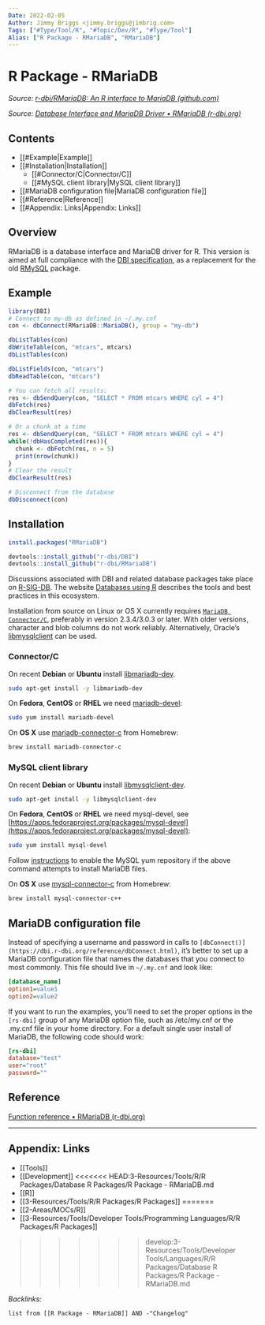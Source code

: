```yaml
---
Date: 2022-02-05
Author: Jimmy Briggs <jimmy.briggs@jimbrig.com>
Tags: ["#Type/Tool/R", "#Topic/Dev/R", "#Type/Tool"]
Alias: ["R Package - RMariaDB", "RMariaDB"]
---
```


# R Package - RMariaDB

*Source: [r-dbi/RMariaDB: An R interface to MariaDB (github.com)](https://github.com/r-dbi/RMariaDB)*

*Source: [Database Interface and MariaDB Driver • RMariaDB (r-dbi.org)](https://rmariadb.r-dbi.org/)*

## Contents

- [[#Example|Example]]
- [[#Installation|Installation]]
	- [[#Connector/C|Connector/C]]
	- [[#MySQL client library|MySQL client library]]
- [[#MariaDB configuration file|MariaDB configuration file]]
- [[#Reference|Reference]]
- [[#Appendix: Links|Appendix: Links]]


## Overview

RMariaDB is a database interface and MariaDB driver for R. This version is aimed at full compliance with the [DBI specification](https://cran.r-project.org/package=DBI/vignettes/spec.html), as a replacement for the old [RMySQL](https://cran.r-project.org/package=RMySQL) package.

## Example

```R
library(DBI)
# Connect to my-db as defined in ~/.my.cnf
con <- dbConnect(RMariaDB::MariaDB(), group = "my-db")

dbListTables(con)
dbWriteTable(con, "mtcars", mtcars)
dbListTables(con)

dbListFields(con, "mtcars")
dbReadTable(con, "mtcars")

# You can fetch all results:
res <- dbSendQuery(con, "SELECT * FROM mtcars WHERE cyl = 4")
dbFetch(res)
dbClearResult(res)

# Or a chunk at a time
res <- dbSendQuery(con, "SELECT * FROM mtcars WHERE cyl = 4")
while(!dbHasCompleted(res)){
  chunk <- dbFetch(res, n = 5)
  print(nrow(chunk))
}
# Clear the result
dbClearResult(res)

# Disconnect from the database
dbDisconnect(con)
```

## Installation

```R
install.packages("RMariaDB")

devtools::install_github("r-dbi/DBI")
devtools::install_github("r-dbi/RMariaDB")
```

Discussions associated with DBI and related database packages take place on [R-SIG-DB](https://stat.ethz.ch/mailman/listinfo/r-sig-db). The website [Databases using R](https://db.rstudio.com/) describes the tools and best practices in this ecosystem.

Installation from source on Linux or OS X currently requires [`MariaDB Connector/C`](https://downloads.mariadb.org/connector-c/), preferably in version 2.3.4/3.0.3 or later. With older versions, character and blob columns do not work reliably. Alternatively, Oracle’s [libmysqlclient](https://packages.debian.org/buster/default-libmysqlclient-dev) can be used.

### Connector/C

On recent **Debian** or **Ubuntu** install [libmariadb-dev](https://packages.debian.org/testing/libmariadb-dev).

```bash
sudo apt-get install -y libmariadb-dev
```

On **Fedora**, **CentOS** or **RHEL** we need [mariadb-devel](https://src.fedoraproject.org/rpms/mariadb):

```bash
sudo yum install mariadb-devel
```

On **OS X** use [mariadb-connector-c](https://github.com/Homebrew/homebrew-core/blob/master/Formula/mariadb-connector-c.rb) from Homebrew:

```bash
brew install mariadb-connector-c
```

### MySQL client library

On recent **Debian** or **Ubuntu** install [libmysqlclient-dev](https://packages.debian.org/buster/default-libmysqlclient-dev).

```bash
sudo apt-get install -y libmysqlclient-dev
```

On **Fedora**, **CentOS** or **RHEL** we need mysql-devel, see [https://apps.fedoraproject.org/packages/mysql-devel](https://apps.fedoraproject.org/packages/mysql-devel):

```bash
sudo yum install mysql-devel
```

Follow [instructions](https://dev.mysql.com/doc/mysql-yum-repo-quick-guide/en/) to enable the MySQL yum repository if the above command attempts to install MariaDB files.

On **OS X** use [mysql-connector-c](https://github.com/Homebrew/homebrew-core/blob/master/Formula/mysql-connector-c++.rb) from Homebrew:

```bash
brew install mysql-connector-c++
```

## MariaDB configuration file

Instead of specifying a username and password in calls to `[dbConnect()](https://dbi.r-dbi.org/reference/dbConnect.html)`, it’s better to set up a MariaDB configuration file that names the databases that you connect to most commonly. This file should live in `~/.my.cnf` and look like:

```ini
[database_name]
option1=value1
option2=value2
```

If you want to run the examples, you’ll need to set the proper options in the `[rs-dbi]` group of any MariaDB option file, such as /etc/my.cnf or the .my.cnf file in your home directory. For a default single user install of MariaDB, the following code should work:

```ini
[rs-dbi]
database="test"
user="root"
password=""
```

## Reference

[Function reference • RMariaDB (r-dbi.org)](https://rmariadb.r-dbi.org/reference/index.html)

***

## Appendix: Links

- [[Tools]]
- [[Development]]
<<<<<<< HEAD:3-Resources/Tools/R/R Packages/Database R Packages/R Package - RMariaDB.md
- [[R]]
- [[3-Resources/Tools/R/R Packages/R Packages]]
=======
- [[2-Areas/MOCs/R]]
- [[3-Resources/Tools/Developer Tools/Programming Languages/R/R Packages/R Packages]]
>>>>>>> develop:3-Resources/Tools/Developer Tools/Languages/R/R Packages/Database R Packages/R Package - RMariaDB.md


*Backlinks:*

```dataview
list from [[R Package - RMariaDB]] AND -"Changelog"
```